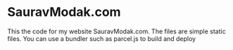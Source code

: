 # SauravModak.com

This the code for my website SauravModak.com. The files are simple static files. You can use a bundler such as parcel.js to build and deploy 